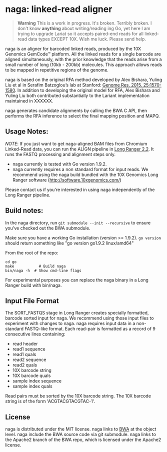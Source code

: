 # naga: linked-read aligner

> **Warning**
This is a work in progress. It's broken. Terribly broken. I don't know **anything**
about writing/reading ing Go, yet here I am trying to upgrade Lariat so it accepts
paired-end reads for all linked-read data types EXCEPT 10X. Wish me luck. Please
send help.

naga is an aligner for barcoded linked reads, produced by the 10X Genomics GemCode™ platform. All the linked reads for a single barcode are aligned simultaneously, with the prior knowledge that the reads arise from a small number of long (10kb - 200kb) molecules. This approach allows reads to be mapped in repetitive regions of the genome.

naga is based on the original RFA method developed by Alex Bishara, Yuling Liu et al in Serafim Batzoglou’s lab at Stanford: [Genome Res. 2015. 25:1570-1580](http://genome.cshlp.org/content/25/10/1570).  In addition to developing the original model for RFA, Alex Bishara and Yuling Liu both contributed substantially to the Lariant implementation maintained in XXXXXX.

naga generates candidate alignments by calling the BWA C API, then performs the RFA inference to select the final mapping position and MAPQ.

## Usage Notes: 

*NOTE*: If you just want to get naga-aligned BAM files from Chromium Linked-Read data, you can run the ALIGN pipeline in [Long Ranger 2.2](https://support.10xgenomics.com/genome-exome/software/downloads/latest). It runs the FASTQ processing and alignment steps only.


* naga currently is tested with Go version 1.9.2.
* naga currently requires a non standard format for input reads. We recommend using the naga build bundled with the 10X Genomics Long Ranger software (http://software.10xgenomics.com/)

Please contact us if you're interested in using naga independently of the Long Ranger pipeline.

## Build notes:
In the naga directory, run `git submodule --init --recursive` to ensure you've checked out the BWA submodule.

Make sure you have a working Go installation (version >= 1.9.2). `go version` should return something like "go version go1.9.2 linux/amd64"

From the root of the repo:
```
cd go
make           # Build naga
bin/naga -h  # Show cmd-line flags
```

For experimental purposes you can replace the naga binary in a Long Ranger build with bin/naga.


## Input File Format

The SORT_FASTQS stage in Long Ranger creates specially formatted, barcode sorted input for naga.  We recommend using those input files to experiment with changes to naga.
naga requires input data in a non-standard FASTQ-like format. Each read-pair is formatted as a record of 9 consecutive lines containing:
* read header
* read1 sequence
* read1 quals
* read2 sequence
* read2 quals
* 10X barcode string
* 10X barcode quals
* sample index sequence
* sample index quals

Read pairs must be sorted by the 10X barcode string. The 10X barcode string is of the form 'ACGTACGTACGTAC-1'. 

## License
naga is distributed under the MIT license. naga links to [BWA](https://github.com/lh3/bwa) at the object level. naga include the BWA source code via git submodule. naga links to the Apache2 branch of the BWA repo, which is licensed under the Apache2 license.
